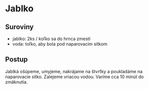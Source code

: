 # Jablko

## Suroviny

- jablko: 2ks / koľko sa do hrnca zmestí
- voda: toľko, aby bola pod naparovacím sitkom

## Postup

Jablká ošúpeme, umyjeme, nakrájame na štvrťky a poukladáme na naparovacie sitko. Zalejeme vriacou vodou. Varíme cca 10 minút do zmäknutia.
